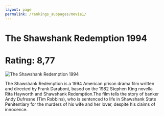 ```yaml
---
layout: page
permalink: /rankings_subpages/movie1/
---
```

    
# The Shawshank Redemption 1994
# Rating: 8,77
![The Shawshank Redemption 1994](https://fwcdn.pl/fpo/10/48/1048/6925401_1.7.webp)


The Shawshank Redemption is a 1994 American prison drama film written and directed by Frank Darabont, based on the 1982 Stephen King novella Rita Hayworth and Shawshank Redemption.The film tells the story of banker Andy Dufresne (Tim Robbins), who is sentenced to life in Shawshank State Penitentiary for the murders of his wife and her lover, despite his claims of innocence.